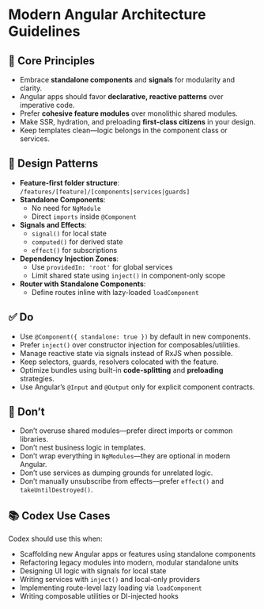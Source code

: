 # Modern Angular Architecture Guidelines

## 🔁 Core Principles
- Embrace **standalone components** and **signals** for modularity and clarity.
- Angular apps should favor **declarative, reactive patterns** over imperative code.
- Prefer **cohesive feature modules** over monolithic shared modules.
- Make SSR, hydration, and preloading **first-class citizens** in your design.
- Keep templates clean—logic belongs in the component class or services.

## 🧩 Design Patterns
- **Feature-first folder structure**: `/features/[feature]/[components|services|guards]`
- **Standalone Components**:
  - No need for `NgModule`
  - Direct `imports` inside `@Component`
- **Signals and Effects**:
  - `signal()` for local state
  - `computed()` for derived state
  - `effect()` for subscriptions
- **Dependency Injection Zones**:
  - Use `providedIn: 'root'` for global services
  - Limit shared state using `inject()` in component-only scope
- **Router with Standalone Components**:
  - Define routes inline with lazy-loaded `loadComponent`

## ✅ Do
- Use `@Component({ standalone: true })` by default in new components.
- Prefer `inject()` over constructor injection for composables/utilities.
- Manage reactive state via signals instead of RxJS when possible.
- Keep selectors, guards, resolvers colocated with the feature.
- Optimize bundles using built-in **code-splitting** and **preloading** strategies.
- Use Angular’s `@Input` and `@Output` only for explicit component contracts.

## 🚫 Don’t
- Don’t overuse shared modules—prefer direct imports or common libraries.
- Don’t nest business logic in templates.
- Don’t wrap everything in `NgModules`—they are optional in modern Angular.
- Don’t use services as dumping grounds for unrelated logic.
- Don’t manually unsubscribe from effects—prefer `effect()` and `takeUntilDestroyed()`.

## 📚 Codex Use Cases
Codex should use this when:
- Scaffolding new Angular apps or features using standalone components
- Refactoring legacy modules into modern, modular standalone units
- Designing UI logic with signals for local state
- Writing services with `inject()` and local-only providers
- Implementing route-level lazy loading via `loadComponent`
- Writing composable utilities or DI-injected hooks
